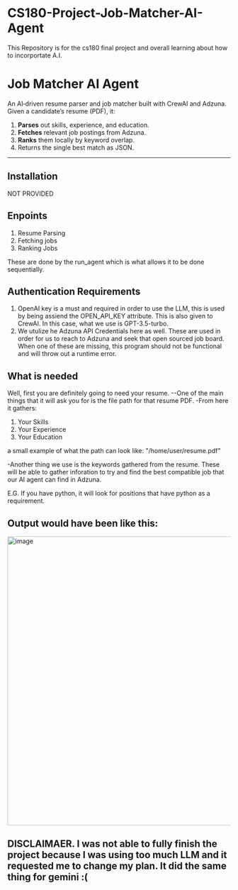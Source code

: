 # CS180-Project-Job-Matcher-AI-Agent
This Repository is for the cs180 final project and overall learning about how to incorportate A.I.

# Job Matcher AI Agent

An AI‑driven resume parser and job matcher built with CrewAI and Adzuna.  
Given a candidate’s resume (PDF), it:

1. **Parses** out skills, experience, and education.  
2. **Fetches** relevant job postings from Adzuna.  
3. **Ranks** them locally by keyword overlap.  
4. Returns the single best match as JSON.

---



## Installation

NOT PROVIDED

## Enpoints

1. Resume Parsing
2. Fetching jobs
3. Ranking Jobs

These are done by the run_agent which is what allows it to be done sequentially. 

## Authentication Requirements 
1. OpenAI key is a must and required in order to use the LLM, this is used by being assiend the OPEN_API_KEY attribute. This is also given to CrewAI.
   In this case, what we use is GPT-3.5-turbo.
2. We utulize he Adzuna API Credentials here as well.
     These are used in order for us to reach to Adzuna and seek that open sourced job board.
When one of these are missing, this program should not be functional and will throw out a runtime error.

## What is needed
Well, first you are definitely going to need your resume. 
--One of the main things that it will ask you for is the file path for that resume PDF.
-From here it gathers: 
1. Your Skills
2. Your Experience
3. Your Education

a small example of what the path can look like: "/home/user/resume.pdf"

-Another thing we use is the keywords gathered from the resume. These will be able to gather inforation to try and find the best compatible job that our AI agent can find in Adzuna. 

E.G. If you have python, it will look for positions that have python as a requirement. 

## Output would have been like this: 
<img width="1203" height="652" alt="image" src="https://github.com/user-attachments/assets/1ade5e6b-2395-4b8b-ba47-4794cda42767" />

## DISCLAIMAER. I was not able to fully finish the project because I was using too much LLM and it requested me to change my plan. It did the same thing for gemini :( 
